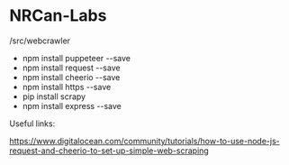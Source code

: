 # NRCan-Labs

/src/webcrawler
- npm install puppeteer --save
- npm install request --save
- npm install cheerio --save
- npm install https --save
- pip install scrapy
- npm install express --save


Useful links:

https://www.digitalocean.com/community/tutorials/how-to-use-node-js-request-and-cheerio-to-set-up-simple-web-scraping